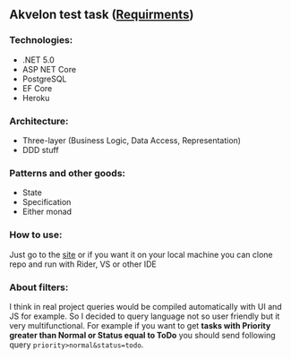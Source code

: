 ## Akvelon test task ([Requirments](https://docs.google.com/document/d/1yCVTrXE_T_vx0MVKxdBwAX7jpuPomXxQqLtrAnqIhc8/edit#heading=h.aggrycwiy8fe))

### Technologies:
* .NET 5.0
* ASP NET Core
* PostgreSQL
* EF Core
* Heroku

### Architecture: 
* Three-layer (Business Logic, Data Access, Representation)
* DDD stuff

### Patterns and other goods:
* State
* Specification
* Either monad

### How to use:
Just go to the [site](https://akvelon-test-task-app.herokuapp.com) or if you want it on your local machine you can clone repo and run with Rider, VS or other IDE

### About filters:
I think in real project queries would be compiled automatically with UI and JS for example. So I decided to query language not so user friendly but it very multifunctional. For example if you want to get **tasks with Priority greater than Normal or Status equal to ToDo** you should send following query `priority>normal&status=todo`.

